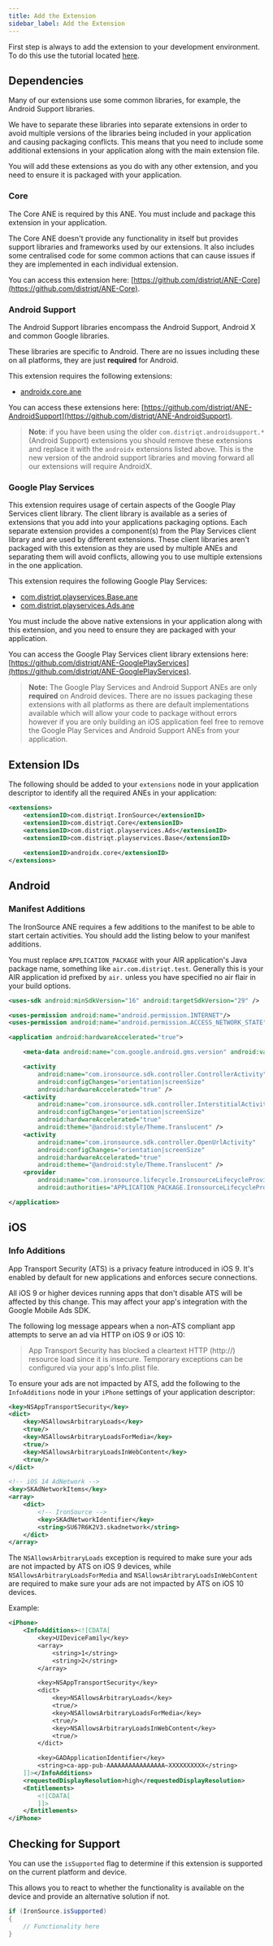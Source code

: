 ```yaml
---
title: Add the Extension
sidebar_label: Add the Extension
---
```


First step is always to add the extension to your development environment. 
To do this use the tutorial located [here](/docs/tutorials/getting-started).



## Dependencies

Many of our extensions use some common libraries, for example, the Android Support libraries.

We have to separate these libraries into separate extensions in order to avoid multiple versions of the libraries being included in your application and causing packaging conflicts. This means that you need to include some additional extensions in your application along with the main extension file.

You will add these extensions as you do with any other extension, and you need to ensure it is packaged with your application.


### Core 

The Core ANE is required by this ANE. You must include and package this extension in your application.

The Core ANE doesn't provide any functionality in itself but provides support libraries and frameworks used by our extensions.
It also includes some centralised code for some common actions that can cause issues if they are implemented in each individual extension.

You can access this extension here: [https://github.com/distriqt/ANE-Core](https://github.com/distriqt/ANE-Core).


### Android Support

The Android Support libraries encompass the Android Support, Android X and common Google libraries. 

These libraries are specific to Android. There are no issues including these on all platforms, they are just **required** for Android.

This extension requires the following extensions:

- [androidx.core.ane](https://github.com/distriqt/ANE-AndroidSupport/raw/master/lib/androidx.core.ane)

You can access these extensions here: [https://github.com/distriqt/ANE-AndroidSupport](https://github.com/distriqt/ANE-AndroidSupport).


>
> **Note**: if you have been using the older `com.distriqt.androidsupport.*` (Android Support) extensions you should remove these extensions and replace it with the `androidx` extensions listed above. This is the new version of the android support libraries and moving forward all our extensions will require AndroidX.
>



### Google Play Services 

This extension requires usage of certain aspects of the Google Play Services client library. 
The client library is available as a series of extensions that you add into your applications packaging options. 
Each separate extension provides a component(s) from the Play Services client library and are used by different extensions. 
These client libraries aren't packaged with this extension as they are used by multiple ANEs and separating them 
will avoid conflicts, allowing you to use multiple extensions in the one application.

This extension requires the following Google Play Services:

- [com.distriqt.playservices.Base.ane](https://github.com/distriqt/ANE-GooglePlayServices/raw/master/lib/com.distriqt.playservices.Base.ane)
- [com.distriqt.playservices.Ads.ane](https://github.com/distriqt/ANE-GooglePlayServices/raw/master/lib/com.distriqt.playservices.Ads.ane)

You must include the above native extensions in your application along with this extension, 
and you need to ensure they are packaged with your application.

You can access the Google Play Services client library extensions here: 
[https://github.com/distriqt/ANE-GooglePlayServices](https://github.com/distriqt/ANE-GooglePlayServices).


>
> **Note:** The Google Play Services and Android Support ANEs are only **required** on Android devices. 
> There are no issues packaging these extensions with all platforms as there are default implementations available which will allow your code to package without errors however if you are only building an iOS application feel free to remove the Google Play Services and Android Support ANEs from your application.
>


## Extension IDs

The following should be added to your `extensions` node in your application descriptor to identify all the required ANEs in your application:

```xml
<extensions>
	<extensionID>com.distriqt.IronSource</extensionID>
	<extensionID>com.distriqt.Core</extensionID>
	<extensionID>com.distriqt.playservices.Ads</extensionID>
	<extensionID>com.distriqt.playservices.Base</extensionID>
	
    <extensionID>androidx.core</extensionID>
</extensions>
```


## Android 

### Manifest Additions 

The IronSource ANE requires a few additions to the manifest to be able to start certain activities. You should add the listing below to your manifest additions. 

You must replace `APPLICATION_PACKAGE` with your AIR application's Java package name, something like `air.com.distriqt.test`. Generally this is your AIR application id prefixed by `air.` unless you have specified no air flair in your build options.

```xml
<uses-sdk android:minSdkVersion="16" android:targetSdkVersion="29" />

<uses-permission android:name="android.permission.INTERNET"/>
<uses-permission android:name="android.permission.ACCESS_NETWORK_STATE" />

<application android:hardwareAccelerated="true">

    <meta-data android:name="com.google.android.gms.version" android:value="@integer/google_play_services_version" />

    <activity
        android:name="com.ironsource.sdk.controller.ControllerActivity"
        android:configChanges="orientation|screenSize"
        android:hardwareAccelerated="true" />
    <activity
        android:name="com.ironsource.sdk.controller.InterstitialActivity"
        android:configChanges="orientation|screenSize"
        android:hardwareAccelerated="true"
        android:theme="@android:style/Theme.Translucent" />
    <activity
        android:name="com.ironsource.sdk.controller.OpenUrlActivity"
        android:configChanges="orientation|screenSize"
        android:hardwareAccelerated="true"
        android:theme="@android:style/Theme.Translucent" />
	<provider
		android:name="com.ironsource.lifecycle.IronsourceLifecycleProvider"
		android:authorities="APPLICATION_PACKAGE.IronsourceLifecycleProvider" />

</application>
```


## iOS 

### Info Additions


App Transport Security (ATS) is a privacy feature introduced in iOS 9. It's enabled 
by default for new applications and enforces secure connections.

All iOS 9 or higher devices running apps that don't disable ATS will be affected by 
this change. This may affect your app's integration with the Google Mobile Ads SDK.

The following log message appears when a non-ATS compliant app attempts to serve an 
ad via HTTP on iOS 9 or iOS 10:

> App Transport Security has blocked a cleartext HTTP (http://) resource load since it is insecure. Temporary exceptions can be configured via your app's Info.plist file.

To ensure your ads are not impacted by ATS, add the following to the `InfoAdditions`
node in your `iPhone` settings of your application descriptor:

```xml
<key>NSAppTransportSecurity</key>
<dict>
	<key>NSAllowsArbitraryLoads</key>
	<true/>
	<key>NSAllowsArbitraryLoadsForMedia</key>
	<true/>
	<key>NSAllowsArbitraryLoadsInWebContent</key>
	<true/>
</dict>

<!-- iOS 14 AdNetwork -->
<key>SKAdNetworkItems</key>
<array>
    <dict>
        <!-- IronSource -->
        <key>SKAdNetworkIdentifier</key>
        <string>SU67R6K2V3.skadnetwork</string> 
    </dict>
</array>
```

The `NSAllowsArbitraryLoads` exception is required to make sure your ads are not 
impacted by ATS on iOS 9 devices, while `NSAllowsArbitraryLoadsForMedia` and 
`NSAllowsAribtraryLoadsInWebContent` are required to make sure your ads are 
not impacted by ATS on iOS 10 devices.


Example:


```xml
<iPhone>
	<InfoAdditions><![CDATA[
		<key>UIDeviceFamily</key>
		<array>
			<string>1</string>
			<string>2</string>
		</array>

		<key>NSAppTransportSecurity</key>
		<dict>
			<key>NSAllowsArbitraryLoads</key>
			<true/>
			<key>NSAllowsArbitraryLoadsForMedia</key>
			<true/>
			<key>NSAllowsArbitraryLoadsInWebContent</key>
			<true/>
		</dict>

		<key>GADApplicationIdentifier</key>
		<string>ca-app-pub-AAAAAAAAAAAAAAAA~XXXXXXXXXX</string>
	]]></InfoAdditions>
	<requestedDisplayResolution>high</requestedDisplayResolution>
	<Entitlements>
		<![CDATA[
		]]>
	</Entitlements>
</iPhone>
```




## Checking for Support

You can use the `isSupported` flag to determine if this extension is supported on the current platform and device.

This allows you to react to whether the functionality is available on the device and provide an alternative solution if not.


```actionscript
if (IronSource.isSupported)
{
	// Functionality here
}
```


